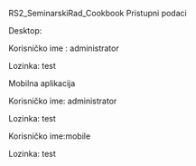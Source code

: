 RS2_SeminarskiRad_Cookbook
Pristupni podaci

Desktop:

Korisničko ime : administrator

Lozinka: test

Mobilna aplikacija

Korisničko ime: administrator

Lozinka: test

Korisničko ime:mobile

Lozinka: test

